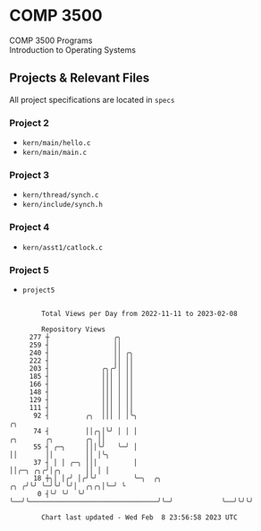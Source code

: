 # COMP 3500
COMP 3500 Programs  
Introduction to Operating Systems  
## Projects & Relevant Files
All project specifications are located in `specs`
### Project 2
- `kern/main/hello.c`
- `kern/main/main.c`
### Project 3
- `kern/thread/synch.c`
- `kern/include/synch.h`
### Project 4
- `kern/asst1/catlock.c`
### Project 5
- `project5`

```

        Total Views per Day from 2022-11-11 to 2023-02-08

        Repository Views
     277 ┼                ╭╮
     259 ┤                ││
     240 ┤                ││ ╭╮
     222 ┤                ││ ││
     203 ┤             ╭╮╭╯│ ││
     185 ┤             │││ │ ││
     166 ┤             │││ │ ││
     148 ┤             │││ │ ││
     129 ┤             │││ │ ││
     111 ┤             │││ │ ││
      92 ┤         ╭╮  │││ │ │╰╮                                                                ╭╮
      74 ┤         ││╭╮│╰╯ │ │ │                                          ╭╮       ╭╮        ╭╮ ││
      55 ┤ ╭─╮     │││╰╯   ╰─╯ │                                          ││       ││        ││ │╰╮
      37 ┤ │ │ ╭─╮ │││         │                                          ││╭─╮ ╭╮╭╯│╭╮      ││ │ │
      18 ┼╮│ │╭╯ │╭╯╰╯         ╰─╮  ╭╮                                ╭╮ ╭╯╰╯ ╰─╯╰╯ ╰╯│  ╭╮╭╮│╰─╯ ╰
       0 ┤╰╯ ╰╯  ╰╯              ╰──╯╰────────────────────────────────╯╰─╯            ╰──╯╰╯╰╯

        Chart last updated - Wed Feb  8 23:56:58 2023 UTC
        
```
